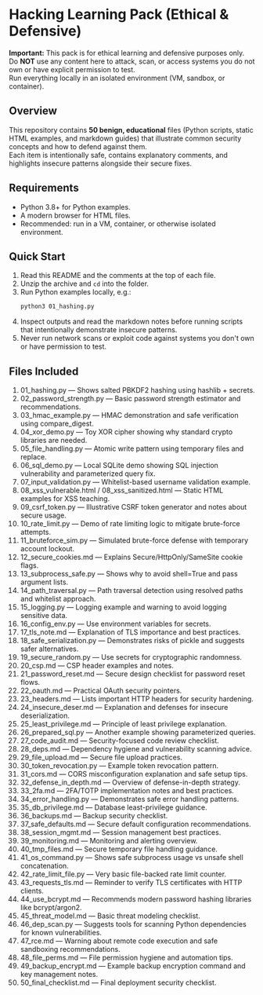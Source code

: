 # Hacking Learning Pack (Ethical & Defensive)

**Important:** This pack is for ethical learning and defensive purposes only.  
Do **NOT** use any content here to attack, scan, or access systems you do not own or have explicit permission to test.  
Run everything locally in an isolated environment (VM, sandbox, or container).

## Overview
This repository contains **50 benign, educational** files (Python scripts, static HTML examples, and markdown guides) that illustrate common security concepts and how to defend against them.  
Each item is intentionally safe, contains explanatory comments, and highlights insecure patterns alongside their secure fixes.

## Requirements
- Python 3.8+ for Python examples.
- A modern browser for HTML files.
- Recommended: run in a VM, container, or otherwise isolated environment.

## Quick Start
1. Read this README and the comments at the top of each file.
2. Unzip the archive and `cd` into the folder.
3. Run Python examples locally, e.g.:
   ```bash
   python3 01_hashing.py
   ```
4. Inspect outputs and read the markdown notes before running scripts that intentionally demonstrate insecure patterns.
5. Never run network scans or exploit code against systems you don't own or have permission to test.

## Files Included
01. 01_hashing.py — Shows salted PBKDF2 hashing using hashlib + secrets.  
02. 02_password_strength.py — Basic password strength estimator and recommendations.  
03. 03_hmac_example.py — HMAC demonstration and safe verification using compare_digest.  
04. 04_xor_demo.py — Toy XOR cipher showing why standard crypto libraries are needed.  
05. 05_file_handling.py — Atomic write pattern using temporary files and replace.  
06. 06_sql_demo.py — Local SQLite demo showing SQL injection vulnerability and parameterized query fix.  
07. 07_input_validation.py — Whitelist-based username validation example.  
08. 08_xss_vulnerable.html / 08_xss_sanitized.html — Static HTML examples for XSS teaching.  
09. 09_csrf_token.py — Illustrative CSRF token generator and notes about secure usage.  
10. 10_rate_limit.py — Demo of rate limiting logic to mitigate brute-force attempts.  
11. 11_bruteforce_sim.py — Simulated brute-force defense with temporary account lockout.  
12. 12_secure_cookies.md — Explains Secure/HttpOnly/SameSite cookie flags.  
13. 13_subprocess_safe.py — Shows why to avoid shell=True and pass argument lists.  
14. 14_path_traversal.py — Path traversal detection using resolved paths and whitelist approach.  
15. 15_logging.py — Logging example and warning to avoid logging sensitive data.  
16. 16_config_env.py — Use environment variables for secrets.  
17. 17_tls_note.md — Explanation of TLS importance and best practices.  
18. 18_safe_serialization.py — Demonstrates risks of pickle and suggests safer alternatives.  
19. 19_secure_random.py — Use secrets for cryptographic randomness.  
20. 20_csp.md — CSP header examples and notes.  
21. 21_password_reset.md — Secure design checklist for password reset flows.  
22. 22_oauth.md — Practical OAuth security pointers.  
23. 23_headers.md — Lists important HTTP headers for security hardening.  
24. 24_insecure_deser.md — Explanation and defenses for insecure deserialization.  
25. 25_least_privilege.md — Principle of least privilege explanation.  
26. 26_prepared_sql.py — Another example showing parameterized queries.  
27. 27_code_audit.md — Security-focused code review checklist.  
28. 28_deps.md — Dependency hygiene and vulnerability scanning advice.  
29. 29_file_upload.md — Secure file upload practices.  
30. 30_token_revocation.py — Example token revocation pattern.  
31. 31_cors.md — CORS misconfiguration explanation and safe setup tips.  
32. 32_defense_in_depth.md — Overview of defense-in-depth strategy.  
33. 33_2fa.md — 2FA/TOTP implementation notes and best practices.  
34. 34_error_handling.py — Demonstrates safe error handling patterns.  
35. 35_db_privilege.md — Database least-privilege guidance.  
36. 36_backups.md — Backup security checklist.  
37. 37_safe_defaults.md — Secure default configuration recommendations.  
38. 38_session_mgmt.md — Session management best practices.  
39. 39_monitoring.md — Monitoring and alerting overview.  
40. 40_tmp_files.md — Secure temporary file handling guidance.  
41. 41_os_command.py — Shows safe subprocess usage vs unsafe shell concatenation.  
42. 42_rate_limit_file.py — Very basic file-backed rate limit counter.  
43. 43_requests_tls.md — Reminder to verify TLS certificates with HTTP clients.  
44. 44_use_bcrypt.md — Recommends modern password hashing libraries like bcrypt/argon2.  
45. 45_threat_model.md — Basic threat modeling checklist.  
46. 46_dep_scan.py — Suggests tools for scanning Python dependencies for known vulnerabilities.  
47. 47_rce.md — Warning about remote code execution and safe sandboxing recommendations.  
48. 48_file_perms.md — File permission hygiene and automation tips.  
49. 49_backup_encrypt.md — Example backup encryption command and key management notes.  
50. 50_final_checklist.md — Final deployment security checklist.  
